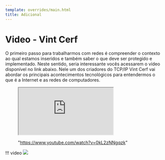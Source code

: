 ```yaml
---
template: overrides/main.html
title: Adicional
---
```


# Video - Vint Cerf

O primeiro passo para trabalharmos com redes é compreender o contexto ao qual estamos inseridos e também saber o que deve ser protegido e implementado. Neste sentido, seria interessante vocês acessarem o vídeo disponível no link abaixo. Nele um dos criadores do TCP/IP Vint Cerf vai abordar os principais acontecimentos tecnológicos para entendermos o que é a Internet e as redes de computadores.

<figure class="mdx-video" markdown>
  <div class="mdx-video__inner">
    <iframe src="https://www.youtube.com/watch?v=0kL2zNNgqzk" allowfullscreen></iframe>
  </div>
  <figcaption markdown>



"https://www.youtube.com/watch?v=0kL2zNNgqzk"

  </figcaption>
</figure>


!!! video
    ![]("https://www.youtube.com/watch?v=0kL2zNNgqzk")
